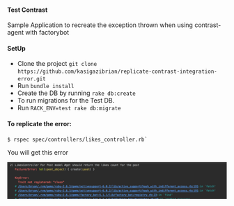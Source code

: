 #### Test Contrast

Sample Application to recreate the exception thrown when using contrast-agent with factorybot

#### SetUp
* Clone the project `git clone https://github.com/kasigazibrian/replicate-contrast-integration-error.git`
* Run `bundle install`
* Create the DB by running `rake db:create`
* To run migrations for the Test DB.
* Run `RACK_ENV=test rake db:migrate`
 
 ####  To replicate the error: 
 ```
 $ rspec spec/controllers/likes_controller.rb`
 
 ```
 You will get this error 
 
![Screenshot of the error](/screenshots/error.png?raw=true)